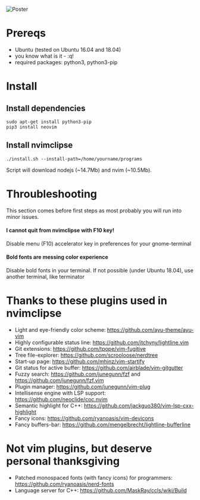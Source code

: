 ![Poster](/screenshots/poster.png)

# Prereqs
* Ubuntu (tested on Ubuntu 16.04 and 18.04)
* you know what is it - :q!
* required packages: python3, python3-pip

# Install
## Install dependencies
```
sudo apt-get install python3-pip
pip3 install neovim
```

## Install nvimclipse
```
./install.sh --install-path=/home/yourname/programs
```
Script will download nodejs (~14.7Mb) and nvim (~10.5Mb).

# Throubleshooting
This section comes before first steps as most probably you will run into minor issues.

#### I cannot quit from nvimclipse with F10 key!
Disable menu (F10) accelerator key in preferences for your gnome-terminal

#### Bold fonts are messing color experience
Disable bold fonts in your terminal. If not possible (under Ubuntu 18.04), use another terminal, like terminator

# Thanks to these plugins used in nvimclipse

* Light and eye-friendly color scheme: https://github.com/ayu-theme/ayu-vim
* Highly configurable status line: https://github.com/itchyny/lightline.vim
* Git extensions: https://github.com/tpope/vim-fugitive
* Tree file-explorer: https://github.com/scrooloose/nerdtree
* Start-up page: https://github.com/mhinz/vim-startify
* Git status for active buffer: https://github.com/airblade/vim-gitgutter
* Fuzzy search: https://github.com/junegunn/fzf and https://github.com/junegunn/fzf.vim
* Plugin manager: https://github.com/junegunn/vim-plug
* Intellisense engine with LSP support: https://github.com/neoclide/coc.nvim
* Semantic highlight for C++: https://github.com/jackguo380/vim-lsp-cxx-highlight
* Fancy icons: https://github.com/ryanoasis/vim-devicons
* Fancy buffers-bar: https://github.com/mengelbrecht/lightline-bufferline

# Not vim plugins, but deserve personal thanksgiving

* Patched monospaced fonts (with fancy icons) for programmers: https://github.com/ryanoasis/nerd-fonts
* Language server for C++: https://github.com/MaskRay/ccls/wiki/Build
